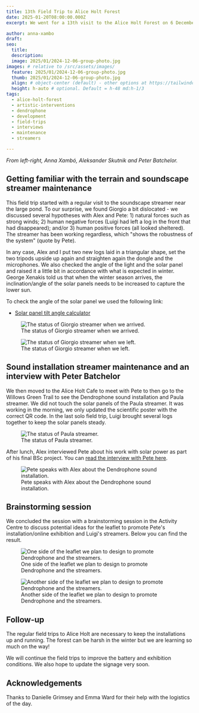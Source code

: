 ```yaml
---
title: 13th Field Trip to Alice Holt Forest
date: 2025-01-20T08:00:00.000Z
excerpt: We went for a 13th visit to the Alice Holt Forest on 6 December 2024. The main goal of this field trip was to show the terrain to Alex while doing maintenance tasks for the streamers, introduce Alex to Pete for the interview about Pete's work, and brainstorm the design and content for a promotional leaflet.

author: anna-xambo
draft:
seo:
  title:
  description:
  image: 2025/01/2024-12-06-group-photo.jpg
images: # relative to /src/assets/images/
  feature: 2025/01/2024-12-06-group-photo.jpg
  thumb: 2025/01/2024-12-06-group-photo.jpg
  align: # object-center (default) - other options at https://tailwindcss.com/docs/object-position
  height: h-auto # optional. Default = h-48 md:h-1/3
tags:
  - alice-holt-forest
  - artistic-interventions
  - dendrophone
  - development
  - field-trips
  - interviews
  - maintenance
  - streamers

---
```


*From left-right, Anna Xambó, Aleksander Skutnik and Peter Batchelor.*

## Getting familiar with the terrain and soundscape streamer maintenance

This field trip started with a regular visit to the soundscape streamer near the large pond. To our surprise, we found Giorgio a bit dislocated - we discussed several hypotheses with Alex and Pete: 1) natural forces such as strong winds; 2) human negative forces (Luigi had left a log in the front that had disappeared); and/or 3) human positive forces (all looked sheltered). The streamer has been working regardless, which "shows the robustness of the system" (quote by Pete).

In any case, Alex and I put two new logs laid in a triangular shape, set the two tripods upside up again and straighten again the dongle and the microphones. We also checked the angle of the light and the solar panel and raised it a little bit in accordance with what is expected in winter. George Xenakis told us that when the winter season arrives, the inclination/angle of the solar panels needs to be increased to capture the lower sun.

To check the angle of the solar panel we used the following link:

* [Solar panel tilt angle calculator](https://www.everydaysolar.com/calculators/tilt-angle-calculator/)

<div class="flex justify-center items-center">
<figure>
<img class="mt-4 mb-4" src="/assets/images/2025/01/2024-12-06-giorgio-pre-status.jpg" alt="The status of Giorgio streamer when we arrived.">
<figcaption>The status of Giorgio streamer when we arrived.</figcaption>
</figure>
</div>

<div class="flex justify-center items-center">
<figure>
<img class="mt-4 mb-4" src="/assets/images/2025/01/2024-12-06-giorgio-post-status.jpg" alt="The status of Giorgio streamer when we left.">
<figcaption>The status of Giorgio streamer when we left.</figcaption>
</figure>
</div>

## Sound installation streamer maintenance and an interview with Peter Batchelor

We then moved to the Alice Holt Cafe to meet with Pete to then go to the Willows Green Trail to see the Dendrophone sound installation and Paula streamer. We did not touch the solar panels of the Paula streamer. It was working in the morning, we only updated the scientific poster with the correct QR code. In the last solo field trip, Luigi brought several logs together to keep the solar panels steady.

<div class="flex justify-center items-center">
<figure>
<img class="mt-4 mb-4" src="/assets/images/2025/01/2024-12-06-paula-streamer-status.jpg" alt="The status of Paula streamer.">
<figcaption>The status of Paula streamer.</figcaption>
</figure>
</div>

After lunch, Alex interviewed Pete about his work with solar power as part of his final BSc project. You can [read the interview with Pete here](/2025/02/08/an-interview-with-peter-batchelor/).

<div class="flex justify-center items-center">
<figure>
<img class="mt-4 mb-4" src="/assets/images/2025/01/2024-12-06-Peter_Batchelor_and_Alex_Skutnik_panoramic.jpg" alt="Pete speaks with Alex about the Dendrophone sound installation.">
<figcaption>Pete speaks with Alex about the Dendrophone sound installation.</figcaption>
</figure>
</div>

## Brainstorming session

We concluded the session with a brainstorming session in the Activity Centre to discuss potential ideas for the leaflet to promote Pete's installation/online exhibition and Luigi's streamers. Below you can find the result.

<div class="flex justify-center items-center">
<figure>
<img class="mt-4 mb-4" src="/assets/images/2025/01/2024-12-06-brainstorming_leaflet_design_1.jpg" alt="One side of the leaflet we plan to design to promote Dendrophone and the streamers.">
<figcaption>One side of the leaflet we plan to design to promote Dendrophone and the streamers.</figcaption>
</figure>
</div>

<div class="flex justify-center items-center">
<figure>
<img class="mt-4 mb-4" src="/assets/images/2025/01/2024-12-06-brainstorming_leaflet_design_2.jpg" alt="Another side of the leaflet we plan to design to promote Dendrophone and the streamers.">
<figcaption>Another side of the leaflet we plan to design to promote Dendrophone and the streamers.</figcaption>
</figure>
</div>

## Follow-up

The regular field trips to Alice Holt are necessary to keep the installations up and running. The forest can be harsh in the winter but we are learning so much on the way!

We will continue the field trips to improve the battery and exhibition conditions. We also hope to update the signage very soon.

## Acknowledgements

Thanks to Danielle Grimsey and Emma Ward for their help with the logistics of the day.
